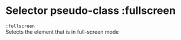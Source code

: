 # Selector pseudo-class :fullscreen

`:fullscreen`  
Selects the element that is in full-screen mode
